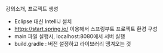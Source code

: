 강의소개, 프로젝트 생성

- Eclipse 대신 IntelliJ 설치
- https://start.spring.io/ 이용해서 스프링부트 프로젝트 환경 구성
- main 파일 실행시, localhost:8080에서 서버 실행
- build.gradle : 버전 설정하고 라이브러리 땡겨오는 것
